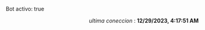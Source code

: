 <p>Bot activo: true</p>
<p align="right"><i>ultima coneccion</i> : <b>12/29/2023, 4:17:51 AM</b></p>
